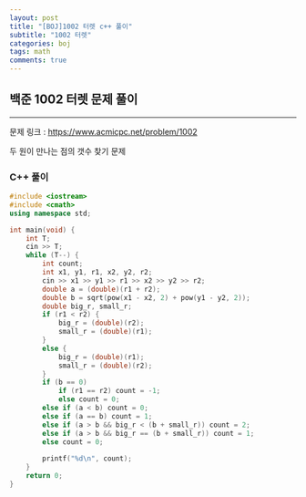 ```yaml
---
layout: post
title: "[BOJ]1002 터렛 c++ 풀이"
subtitle: "1002 터렛"
categories: boj
tags: math
comments: true
---
```


## 백준 1002 터렛 문제 풀이
-------------------
문제 링크 : https://www.acmicpc.net/problem/1002

 두 원이 만나는 점의 갯수 찾기 문제

### C++ 풀이
```cpp
#include <iostream>
#include <cmath>
using namespace std;

int main(void) {
	int T;
	cin >> T;
	while (T--) {
		int count;
		int x1, y1, r1, x2, y2, r2;
		cin >> x1 >> y1 >> r1 >> x2 >> y2 >> r2;
		double a = (double)(r1 + r2);
		double b = sqrt(pow(x1 - x2, 2) + pow(y1 - y2, 2));
		double big_r, small_r;
		if (r1 < r2) { 
			big_r = (double)(r2); 
			small_r = (double)(r1);
		}
		else {
			big_r = (double)(r1);
			small_r = (double)(r2);
		}
		if (b == 0)
			if (r1 == r2) count = -1;
			else count = 0;
		else if (a < b) count = 0;
		else if (a == b) count = 1;
		else if (a > b && big_r < (b + small_r)) count = 2;
		else if (a > b && big_r == (b + small_r)) count = 1;
		else count = 0;
		
		printf("%d\n", count);
	}
	return 0;
}
```